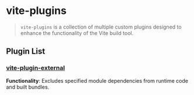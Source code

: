 # vite-plugins

> `vite-plugins` is a collection of multiple custom plugins designed to enhance the functionality of the Vite build tool.

## Plugin List

<!-- ### [vite-plugin-combine](packages/vite-plugin-combine)

**Functionality**: Combines multiple files into a main file and exports their contents based on configuration. Supports three modes: named exports, default export, and no exports.

### [vite-plugin-cp](packages/vite-plugin-cp)

**Functionality**: Copies files to a specified directory. -->

### [vite-plugin-external](/zh/plugins/vite-plugin-external/quick-start)

**Functionality**: Excludes specified module dependencies from runtime code and built bundles.

<!-- ### [vite-plugin-hook-use](packages/vite-plugin-hook-use)

**Functionality**: Displays the order and frequency of Vite's hook function invocations.

### [vite-plugin-include-css](packages/vite-plugin-include-css)

**Functionality**: Bundles CSS code into a single JS file.

### [vite-plugin-mock-data](packages/vite-plugin-mock-data)

**Functionality**: Configures local mock data.

### [vite-plugin-reverse-proxy](packages/vite-plugin-reverse-proxy)

**Functionality**: Works with the Chrome extension [XSwitch](https://chrome.google.com/webstore/detail/xswitch/idkjhjggpffolpidfkikidcokdkdaogg) to proxy online resources for local debugging.

### [vite-plugin-separate-importer](packages/vite-plugin-separate-importer)

**Functionality**: Transforms batch imports from a source module into individual imports from sub-files. -->
```
